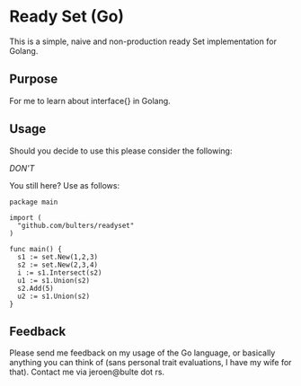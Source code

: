 # Ready Set (Go)

This is a simple, naive and non-production ready Set implementation for Golang.

## Purpose

For me to learn about interface{} in Golang.

## Usage

Should you decide to use this please consider the following:

*DON'T*

You still here? Use as follows:

    package main

    import (
      "github.com/bulters/readyset"
    )

    func main() {
      s1 := set.New(1,2,3)
      s2 := set.New(2,3,4)
      i := s1.Intersect(s2)
      u1 := s1.Union(s2)
      s2.Add(5)
      u2 := s1.Union(s2)
    }

## Feedback

Please send me feedback on my usage of the Go language, or basically anything you can think of (sans personal trait evaluations, I have my wife for that). Contact me via jeroen@bulte dot rs.

